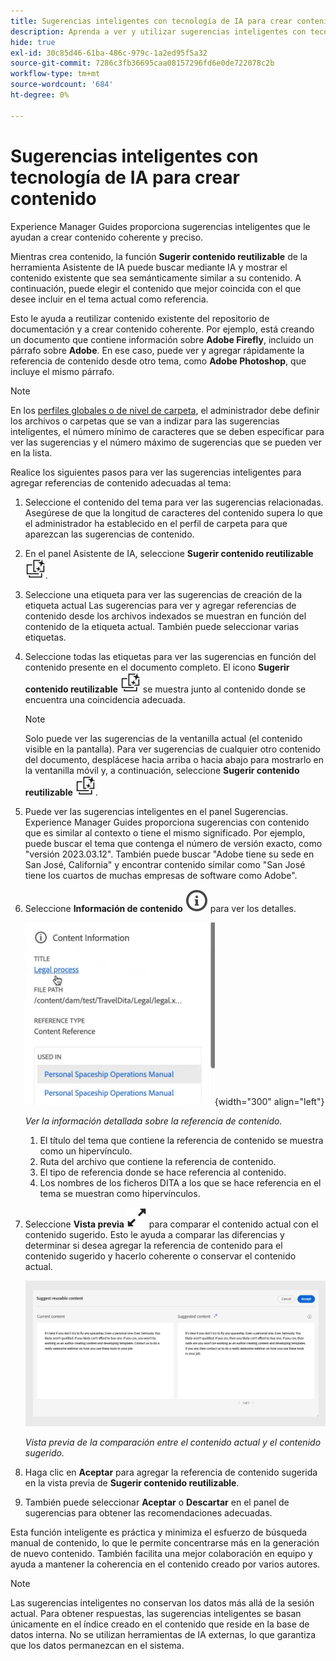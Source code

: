 ```yaml
---
title: Sugerencias inteligentes con tecnología de IA para crear contenido
description: Aprenda a ver y utilizar sugerencias inteligentes con tecnología de IA en el editor web.
hide: true
exl-id: 30c85d46-61ba-486c-979c-1a2ed95f5a32
source-git-commit: 7286c3fb36695caa08157296fd6e0de722078c2b
workflow-type: tm+mt
source-wordcount: '684'
ht-degree: 0%

---
```


# Sugerencias inteligentes con tecnología de IA para crear contenido

Experience Manager Guides proporciona sugerencias inteligentes que le ayudan a crear contenido coherente y preciso.

Mientras crea contenido, la función **Sugerir contenido reutilizable** de la herramienta Asistente de IA puede buscar mediante IA y mostrar el contenido existente que sea semánticamente similar a su contenido. A continuación, puede elegir el contenido que mejor coincida con el que desee incluir en el tema actual como referencia.

Esto le ayuda a reutilizar contenido existente del repositorio de documentación y a crear contenido coherente. Por ejemplo, está creando un documento que contiene información sobre **Adobe Firefly**, incluido un párrafo sobre **Adobe**. En ese caso, puede ver y agregar rápidamente la referencia de contenido desde otro tema, como **Adobe Photoshop**, que incluye el mismo párrafo.
>[!NOTE]
>
> En los [perfiles globales o de nivel de carpeta](/help/product-guide/cs-install-guide/conf-folder-level.md#conf-ai-smart-suggestions), el administrador debe definir los archivos o carpetas que se van a indizar para las sugerencias inteligentes, el número mínimo de caracteres que se deben especificar para ver las sugerencias y el número máximo de sugerencias que se pueden ver en la lista.

Realice los siguientes pasos para ver las sugerencias inteligentes para agregar referencias de contenido adecuadas al tema:


1. Seleccione el contenido del tema para ver las sugerencias relacionadas. Asegúrese de que la longitud de caracteres del contenido supera lo que el administrador ha establecido en el perfil de carpeta para que aparezcan las sugerencias de contenido.
1. En el panel Asistente de IA, seleccione **Sugerir contenido reutilizable** ![icono de sugerencia de contenido reutilizable &#x200B;](./images/ai-suggest-reusable-content-icon.svg).

1. Seleccione una etiqueta para ver las sugerencias de creación de la etiqueta actual  Las sugerencias para ver y agregar referencias de contenido desde los archivos indexados se muestran en función del contenido de la etiqueta actual. También puede seleccionar varias etiquetas.


1. Seleccione todas las etiquetas para ver las sugerencias en función del contenido presente en el documento completo.  El icono **Sugerir contenido reutilizable** ![ai sugerir contenido reutilizable &#x200B;](./images/ai-suggest-reusable-content-icon.svg) se muestra junto al contenido donde se encuentra una coincidencia adecuada.



   >[!NOTE]
   >
   > Solo puede ver las sugerencias de la ventanilla actual (el contenido visible en la pantalla). Para ver sugerencias de cualquier otro contenido del documento, desplácese hacia arriba o hacia abajo para mostrarlo en la ventanilla móvil y, a continuación, seleccione **Sugerir contenido reutilizable** ![ai sugerir icono de contenido reutilizable &#x200B;](./images/ai-suggest-reusable-content-icon.svg).


1. Puede ver las sugerencias inteligentes en el panel Sugerencias.  Experience Manager Guides proporciona sugerencias con contenido que es similar al contexto o tiene el mismo significado. Por ejemplo, puede buscar el tema que contenga el número de versión exacto, como &quot;versión 2023.03.12&quot;. También puede buscar &quot;Adobe tiene su sede en San José, California&quot; y encontrar contenido similar como &quot;San José tiene los cuartos de muchas empresas de software como Adobe&quot;.
1. Seleccione **Información de contenido** ![Información de contenido](images/smart-suggestions-content-info-icon.svg) para ver los detalles.

   ![Panel de información de contenido](images/smart-suggestions-content-information.png){width="300" align="left"}

   *Ver la información detallada sobre la referencia de contenido.*

   1. El título del tema que contiene la referencia de contenido se muestra como un hipervínculo.
   1. Ruta del archivo que contiene la referencia de contenido.
   1. El tipo de referencia donde se hace referencia al contenido.
   1. Los nombres de los ficheros DITA a los que se hace referencia en el tema se muestran como hipervínculos.
1. Seleccione **Vista previa** ![icono de vista previa](./images/expand-icon.svg) para comparar el contenido actual con el contenido sugerido. Esto le ayuda a comparar las diferencias y determinar si desea agregar la referencia de contenido para el contenido sugerido y hacerlo coherente o conservar el contenido actual.

   ![Sugerir vista previa de contenido reutilizable](images/ai-assistant-suggest-reusable-content.png)

   *Vista previa de la comparación entre el contenido actual y el contenido sugerido.*

1. Haga clic en **Aceptar** para agregar la referencia de contenido sugerida en la vista previa de **Sugerir contenido reutilizable**.
1. También puede seleccionar **Aceptar** o **Descartar** en el panel de sugerencias para obtener las recomendaciones adecuadas.


Esta función inteligente es práctica y minimiza el esfuerzo de búsqueda manual de contenido, lo que le permite concentrarse más en la generación de nuevo contenido. También facilita una mejor colaboración en equipo y ayuda a mantener la coherencia en el contenido creado por varios autores.

>[!NOTE]
>
>Las sugerencias inteligentes no conservan los datos más allá de la sesión actual. Para obtener respuestas, las sugerencias inteligentes se basan únicamente en el índice creado en el contenido que reside en la base de datos interna. No se utilizan herramientas de IA externas, lo que garantiza que los datos permanezcan en el sistema.
